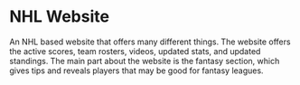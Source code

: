 # NHL Website
An NHL based website that offers many different things. The website offers the active scores, team rosters, videos, updated stats, and updated standings. The main part about the website is the fantasy section, which gives tips and reveals players that may be good for fantasy leagues.
